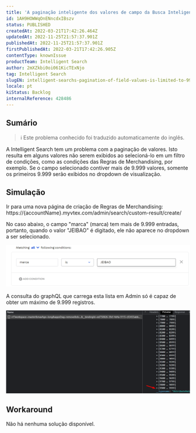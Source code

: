 ```yaml
---
title: 'A paginação inteligente dos valores de campo da Busca Inteligente é limitada a 9.999 itens'
id: 1AH9HOWWqOnENncdxIBszv
status: PUBLISHED
createdAt: 2022-03-21T17:42:26.464Z
updatedAt: 2022-11-25T21:57:37.901Z
publishedAt: 2022-11-25T21:57:37.901Z
firstPublishedAt: 2022-03-21T17:42:26.905Z
contentType: knownIssue
productTeam: Intelligent Search
author: 2mXZkbi0oi061KicTExNjo
tag: Intelligent Search
slugEN: intelligent-searchs-pagination-of-field-values-is-limited-to-9999-items
locale: pt
kiStatus: Backlog
internalReference: 428486
---
```


## Sumário

>ℹ️ Este problema conhecido foi traduzido automaticamente do inglês.


A Intelligent Search tem um problema com a paginação de valores. Isto resulta em alguns valores não serem exibidos ao selecioná-lo em um filtro de condições, como as condições das Regras de Merchandising, por exemplo. Se o campo selecionado contiver mais de 9.999 valores, somente os primeiros 9.999 serão exibidos no dropdown de visualização.



## Simulação


Ir para uma nova página de criação de Regras de Merchandising:
https://{accountName}.myvtex.com/admin/search/custom-result/create/

No caso abaixo, o campo "marca" (marca) tem mais de 9.999 entradas, portanto, quando o valor "JEIBAO" é digitado, ele não aparece no dropdown a ser selecionado.

 ![](https://raw.githubusercontent.com/vtexdocs/known-issues/refs/heads/main/docs/pt/known-issues/Intelligent%20Search/a-paginacao-inteligente-dos-valores-de-campo-da-busca-inteligente-e-limitada-a-9999-itens_1.png)

A consulta do graphQL que carrega esta lista em Admin só é capaz de obter um máximo de 9.999 registros.

 ![](https://raw.githubusercontent.com/vtexdocs/known-issues/refs/heads/main/docs/pt/known-issues/Intelligent%20Search/a-paginacao-inteligente-dos-valores-de-campo-da-busca-inteligente-e-limitada-a-9999-itens_2.png)



## Workaround


Não há nenhuma solução disponível.

